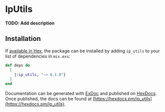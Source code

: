 # IpUtils

**TODO: Add description**

## Installation

If [available in Hex](https://hex.pm/docs/publish), the package can be installed
by adding `ip_utils` to your list of dependencies in `mix.exs`:

```elixir
def deps do
  [
    {:ip_utils, "~> 0.1.0"}
  ]
end
```

Documentation can be generated with [ExDoc](https://github.com/elixir-lang/ex_doc)
and published on [HexDocs](https://hexdocs.pm). Once published, the docs can
be found at [https://hexdocs.pm/ip_utils](https://hexdocs.pm/ip_utils).

